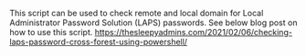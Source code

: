 This script can be used to check remote and local domain for Local Administrator Password Solution (LAPS) passwords. See below blog post on how to use this script. 
https://thesleepyadmins.com/2021/02/06/checking-laps-password-cross-forest-using-powershell/
